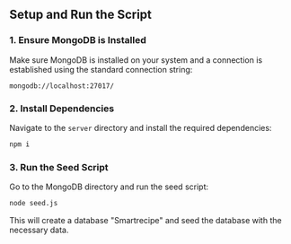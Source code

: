 
## Setup and Run the Script

### 1. Ensure MongoDB is Installed
Make sure MongoDB is installed on your system and a connection is established using the standard connection string:

```
mongodb://localhost:27017/
```

### 2. Install Dependencies
Navigate to the `server` directory and install the required dependencies:

```bash
npm i
```

### 3. Run the Seed Script
Go to the MongoDB directory and run the seed script:

```bash
node seed.js
```

This will create a database "Smartrecipe" and seed the database with the necessary data.